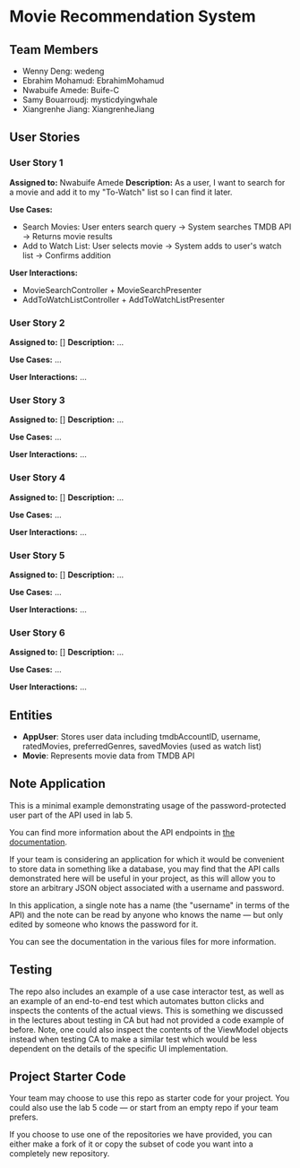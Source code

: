 # Movie Recommendation System

## Team Members
- Wenny Deng: wedeng
- Ebrahim Mohamud: EbrahimMohamud
- Nwabuife Amede: Buife-C
- Samy Bouarroudj: mysticdyingwhale
- Xiangrenhe Jiang: XiangrenheJiang

## User Stories

### User Story 1
**Assigned to:** Nwabuife Amede
**Description:** As a user, I want to search for a movie and add it to my "To-Watch" list so I can find it later.

**Use Cases:**
- Search Movies: User enters search query → System searches TMDB API → Returns movie results
- Add to Watch List: User selects movie → System adds to user's watch list → Confirms addition

**User Interactions:**
- MovieSearchController + MovieSearchPresenter
- AddToWatchListController + AddToWatchListPresenter

### User Story 2
**Assigned to:** []
**Description:** ...

**Use Cases:**
...

**User Interactions:**
...

### User Story 3
**Assigned to:** []
**Description:** ...

**Use Cases:**
...

**User Interactions:**
...

### User Story 4
**Assigned to:** []
**Description:** ...

**Use Cases:**
...

**User Interactions:**
...

### User Story 5
**Assigned to:** []
**Description:** ...

**Use Cases:**
...

**User Interactions:**
...

### User Story 6
**Assigned to:** []
**Description:** ...

**Use Cases:**
...

**User Interactions:**
...

## Entities
- **AppUser**: Stores user data including tmdbAccountID, username, ratedMovies, preferredGenres, savedMovies (used as watch list)
- **Movie**: Represents movie data from TMDB API

## Note Application

This is a minimal example demonstrating usage of the
password-protected user part of the API used in lab 5.

You can find more information about the API endpoints in
[the documentation](https://www.postman.com/cloudy-astronaut-813156/csc207-grade-apis-demo/documentation/fg3zkjm/5-password-protected-user).

If your team is considering an application for which it would be convenient to
store data in something like a database, you may find that the API calls demonstrated
here will be useful in your project, as this will allow you to store
an arbitrary JSON object associated with a username and password.

In this application, a single note has a name (the "username" in terms of the API) and the note
can be read by anyone who knows the name — but only edited by someone who
knows the password for it.

You can see the documentation in the various files for more information.

## Testing

The repo also includes an example of a use case interactor test, as well as
an example of an end-to-end test which automates button clicks and inspects
the contents of the actual views. This is something we discussed in the lectures
about testing in CA but had not provided a code example of before. Note, one
could also inspect the contents of the ViewModel objects instead when testing
CA to make a similar test which would be less dependent on the details of the
specific UI implementation.

## Project Starter Code

Your team may choose to use this repo as starter code for your project. You could
also use the lab 5 code — or start from an empty repo if your team prefers.

If you choose to use one of the repositories we have provided, you can either make
a fork of it or copy the subset of code you want into a completely new repository.
